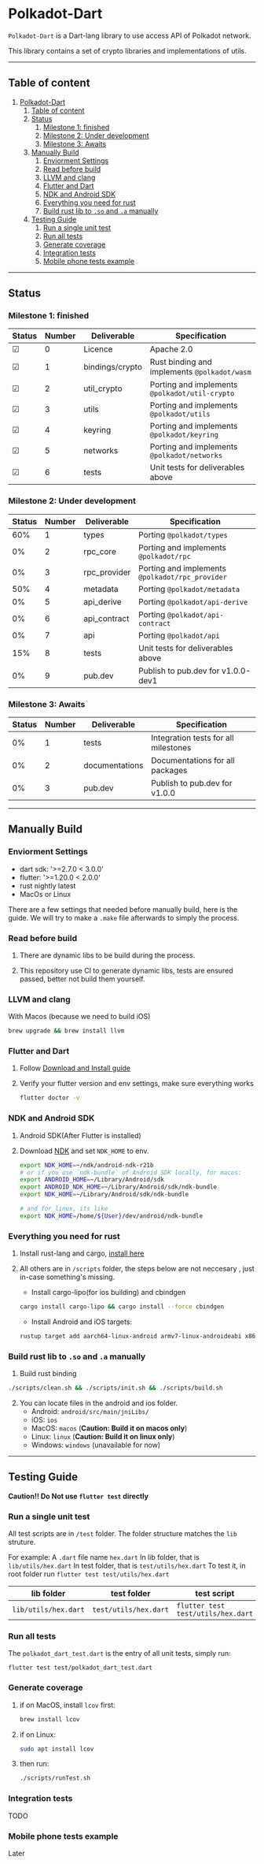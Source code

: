 # Polkadot-Dart

`Polkadot-Dart` is a Dart-lang library to use access API of Polkadot network.

This library contains a set of crypto libraries and implementations of utils.

---
## Table of content
1. [Polkadot-Dart](#polkadot-dart)
   1. [Table of content](#table-of-content)
   2. [Status](#status)
      1. [Milestone 1: finished](#milestone-1-finished)
      2. [Milestone 2: Under development](#milestone-2-under-development)
      3. [Milestone 3: Awaits](#milestone-3-awaits)
   3. [Manually Build](#manually-build)
      1. [Enviorment Settings](#enviorment-settings)
      2. [Read before build](#read-before-build)
      3. [LLVM and clang](#llvm-and-clang)
      4. [Flutter and Dart](#flutter-and-dart)
      5. [NDK and Android SDK](#ndk-and-android-sdk)
      6. [Everything you need for rust](#everything-you-need-for-rust)
      7. [Build rust lib to `.so` and `.a` manually](#build-rust-lib-to-so-and-a-manually)
   4. [Testing Guide](#testing-guide)
      1. [Run a single unit test](#run-a-single-unit-test)
      2. [Run all tests](#run-all-tests)
      3. [Generate coverage](#generate-coverage)
      4. [Integration tests](#integration-tests)
      5. [Mobile phone tests example](#mobile-phone-tests-example)

---
## Status

### Milestone 1: finished

| Status  | Number | Deliverable     | Specification                                  |
| ------- | ------ | --------------- | ---------------------------------------------- |
| &#9745; | 0      | Licence         | Apache 2.0                                     |
| &#9745; | 1      | bindings/crypto | Rust binding and implements `@polkadot/wasm`   |
| &#9745; | 2      | util_crypto     | Porting and implements `@polkadot/util-crypto` |
| &#9745; | 3      | utils           | Porting and implements `@polkadot/utils`       |
| &#9745; | 4      | keyring         | Porting and implements `@polkadot/keyring`     |
| &#9745; | 5      | networks        | Porting and implements `@polkadot/networks`    |
| &#9745; | 6      | tests           | Unit tests for deliverables above              |

### Milestone 2: Under development

| Status | Number | Deliverable  | Specification                                   |
| ------ | ------ | ------------ | ----------------------------------------------- |
| 60%    | 1      | types        | Porting `@polkadot/types`                       |
| 0%     | 2      | rpc_core     | Porting and implements `@polkadot/rpc`          |
| 0%     | 3      | rpc_provider | Porting and implements `@polkadot/rpc_provider` |
| 50%    | 4      | metadata     | Porting  `@polkadot/metadata`                   |
| 0%     | 5      | api_derive   | Porting  `@polkadot/api-derive`                 |
| 0%     | 6      | api_contract | Porting  `@polkadot/api-contract`               |
| 0%     | 7      | api          | Porting  `@polkadot/api`                        |
| 15%    | 8      | tests        | Unit tests for deliverables above               |
| 0%     | 9      | pub.dev      | Publish to pub.dev for v1.0.0-dev1              |

### Milestone 3: Awaits

| Status | Number | Deliverable    | Specification                        |
| ------ | ------ | -------------- | ------------------------------------ |
| 0%     | 1      | tests          | Integration tests for all milestones |
| 0%     | 2      | documentations | Documentations for all packages      |
| 0%     | 3      | pub.dev        | Publish to pub.dev for v1.0.0        |

---
## Manually Build
### Enviorment Settings
* dart sdk: '>=2.7.0 < 3.0.0'
* flutter: '>=1.20.0 < 2.0.0'
* rust nightly latest
* MacOs or Linux
  
There are a few settings that needed before manually build, here is the guide.
We will try to make a `.make` file afterwards to simply the process.

### Read before build
1. There are dynamic libs to be build during the process.
   
2. This repository use CI to generate dynamic libs, tests are ensured passed, better not build them yourself.



### LLVM and clang

With Macos (because we need to build iOS)

```bash
brew upgrade && brew install llvm
```

### Flutter and Dart
1. Follow [Download and Install guide](https://flutter.dev/docs/get-started/install)
2. Verify your flutter version and env settings, make sure everything works
   
    ```bash
    flutter doctor -v
    ```

### NDK and Android SDK
1. Android SDK(After Flutter is installed)
2. Download [NDK](https://developer.android.com/ndk/downloads) and set `NDK_HOME` to env.
   
    ```bash
    export NDK_HOME=~/ndk/android-ndk-r21b
    # or if you use `ndk-bundle` of Android SDK locally, for macos:
    export ANDROID_HOME=~/Library/Android/sdk
    export ANDROID_NDK_HOME=~/Library/Android/sdk/ndk-bundle
    export NDK_HOME=~/Library/Android/sdk/ndk-bundle

    # and for linux, its like
    export NDK_HOME=/home/${User}/dev/android/ndk-bundle
    ```

### Everything you need for rust
1. Install rust-lang and cargo, [install here](https://www.rust-lang.org/tools/install)
2. All others are in `/scripts` folder, the steps below are not neccesary , just in-case something's missing.
   
   * Install cargo-lipo(for ios building) and cbindgen
   ```bash
   cargo install cargo-lipo && cargo install --force cbindgen
   ```

   * Install Android and iOS targets:
   ```bash
   rustup target add aarch64-linux-android armv7-linux-androideabi x86_64-linux-android i686-linux-android aarch64-apple-ios x86_64-apple-ios
   ```

### Build rust lib to `.so` and `.a` manually  
1. Build rust binding
```bash
./scripts/clean.sh && ./scripts/init.sh && ./scripts/build.sh
```
2. You can locate files in the android and ios folder.
   * Android: `android/src/main/jniLibs/`
   * iOS:  `ios`
   * MacOS: `macos` (**Caution: Build it on macos only**)
   * Linux: `linux` (**Caution: Build it on linux only**)
   * Windows: `windows` (unavailable for now)

---
## Testing Guide
**Caution!! Do Not use `flutter test` directly**

### Run a single unit test
All test scripts are in `/test` folder. The folder structure matches the `lib` struture.

For example:
A `.dart` file name `hex.dart` 
In lib folder, that is `lib/utils/hex.dart`
In test folder, that is  `test/utils/hex.dart`
To test it, in root folder run `flutter test test/utils/hex.dart`

| lib folder           | test folder           | test script                        |
| -------------------- | --------------------- | ---------------------------------- |
| `lib/utils/hex.dart` | `test/utils/hex.dart` | `flutter test test/utils/hex.dart` |


### Run all tests
The `polkadot_dart_test.dart` is the entry of all unit tests, simply run:

`flutter test test/polkadot_dart_test.dart` 

### Generate coverage
1. if on MacOS, install `lcov` first:
   ```bash
   brew install lcov
   ```
2. if on Linux:
   ```bash
   sudo apt install lcov
   ```
3. then run:
   ```bash
   ./scripts/runTest.sh
   ```

### Integration tests
TODO

### Mobile phone tests example
Later









